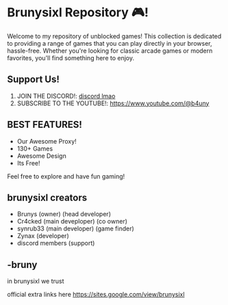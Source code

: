 # Brunysixl Repository 🎮!

Welcome to my repository of unblocked games! This collection is dedicated to providing a range of games that you can play directly in your browser, hassle-free. Whether you're looking for classic arcade games or modern favorites, you'll find something here to enjoy.

## Support Us!

1. JOIN THE DISCORD!: [discord lmao](https://discord.gg/rb4MczbacE)
2. SUBSCRIBE TO THE YOUTUBE!: https://www.youtube.com/@b4uny

## BEST FEATURES!

- Our Awesome Proxy!
- 130+ Games
- Awesome Design
- Its Free!

Feel free to explore and have fun gaming!

## brunysixl creators
- Brunys (owner) (head developer)
- Cr4cked (main deveploper) (co owner)
- synrub33 (main developer) (game finder)
- Zynax (developer)
- discord members (support)

## -bruny
in brunysixl we trust

official extra links here https://sites.google.com/view/brunysixl

